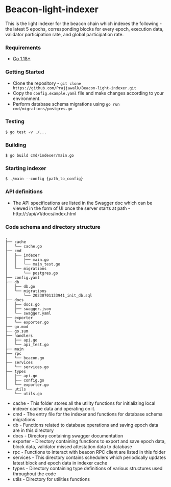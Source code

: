 # Beacon-light-indexer

This is the light indexer for the beacon chain which indexes the following - the latest 5 epochs, corresponding blocks for every epoch, execution data, validator participation rate, and global participation rate.

### Requirements

* [Go 1.18+](https://golang.org/dl/)

### Getting Started

- Clone the repository - `git clone https://github.com/Prajjawalk/Beacon-light-indexer.git`
- Copy the `config.example.yaml` file and make changes according to your environment.
- Perform database schema migrations using `go run cmd/migrations/postgres.go`

### Testing
```
$ go test -v ./...
```
### Building
```
$ go build cmd/indexer/main.go 
```

### Starting indexer
```
$ ./main --config {path_to_config}
```

### API definitions 
- The API specifications are listed in the Swagger doc which can be viewed in the form of UI once the server starts at path - http://<host>:<port>/api/v1/docs/index.html
  
### Code schema and directory structure
```
.
├── cache
│   └── cache.go
├── cmd
│   ├── indexer
│   │   ├── main.go
│   │   └── main_test.go
│   └── migrations
│       └── postgres.go
├── config.yaml
├── db
│   ├── db.go
│   └── migrations
│       └── 20230701133941_init_db.sql
├── docs
│   ├── docs.go
│   ├── swagger.json
│   └── swagger.yaml
├── exporter
│   └── exporter.go
├── go.mod
├── go.sum
├── handlers
│   ├── api.go
│   └── api_test.go
├── main
├── rpc
│   └── beacon.go
├── services
│   └── services.go
├── types
│   ├── api.go
│   ├── config.go
│   └── exporter.go
└── utils
    └── utils.go
```

- cache - This folder stores all the utility functions for initializing local indexer cache data and operating on it.
- cmd - The entry file for the indexer and functions for database schema migrations
- db - Functions related to database operations and saving epoch data are in this directory
- docs - Directory containing swagger documentation
- exporter - Directory containing functions to export and save epoch data, block data, validator missed attestation data to database
- rpc - Functions to interact with beacon RPC client are listed in this folder
- services - This directory contains schedulers which periodically updates latest block and epoch data in indexer cache
- types - Directory containing type definitions of various structures used throughout the code
- utils - Directory for utilities functions
